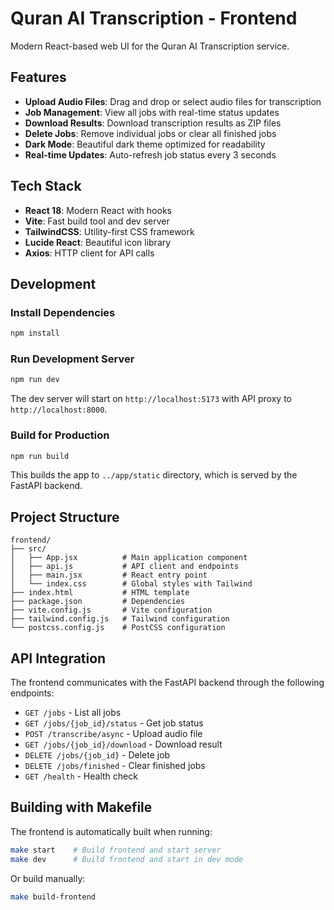 # Quran AI Transcription - Frontend

Modern React-based web UI for the Quran AI Transcription service.

## Features

- **Upload Audio Files**: Drag and drop or select audio files for transcription
- **Job Management**: View all jobs with real-time status updates
- **Download Results**: Download transcription results as ZIP files
- **Delete Jobs**: Remove individual jobs or clear all finished jobs
- **Dark Mode**: Beautiful dark theme optimized for readability
- **Real-time Updates**: Auto-refresh job status every 3 seconds

## Tech Stack

- **React 18**: Modern React with hooks
- **Vite**: Fast build tool and dev server
- **TailwindCSS**: Utility-first CSS framework
- **Lucide React**: Beautiful icon library
- **Axios**: HTTP client for API calls

## Development

### Install Dependencies

```bash
npm install
```

### Run Development Server

```bash
npm run dev
```

The dev server will start on `http://localhost:5173` with API proxy to `http://localhost:8000`.

### Build for Production

```bash
npm run build
```

This builds the app to `../app/static` directory, which is served by the FastAPI backend.

## Project Structure

```
frontend/
├── src/
│   ├── App.jsx          # Main application component
│   ├── api.js           # API client and endpoints
│   ├── main.jsx         # React entry point
│   └── index.css        # Global styles with Tailwind
├── index.html           # HTML template
├── package.json         # Dependencies
├── vite.config.js       # Vite configuration
├── tailwind.config.js   # Tailwind configuration
└── postcss.config.js    # PostCSS configuration
```

## API Integration

The frontend communicates with the FastAPI backend through the following endpoints:

- `GET /jobs` - List all jobs
- `GET /jobs/{job_id}/status` - Get job status
- `POST /transcribe/async` - Upload audio file
- `GET /jobs/{job_id}/download` - Download result
- `DELETE /jobs/{job_id}` - Delete job
- `DELETE /jobs/finished` - Clear finished jobs
- `GET /health` - Health check

## Building with Makefile

The frontend is automatically built when running:

```bash
make start    # Build frontend and start server
make dev      # Build frontend and start in dev mode
```

Or build manually:

```bash
make build-frontend
```
